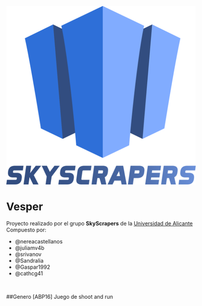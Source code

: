 ![SkyScrapers Logo](https://github.com/ABPMultimediaUA/Vesper/blob/master/Desarrollo/Postproduccion/Logo%20animado/logo-v0.png)

# Vesper
Proyecto realizado por el grupo **SkyScrapers** de la [Universidad de Alicante](https://www.ua.es/) <br>
Compuesto por:
* @nereacastellanos
* @juliamv4b
* @srivanov
* @Sandralia
* @Gaspar1992
* @cathcg41
<br>

##Genero
[ABP16] Juego de shoot and run
